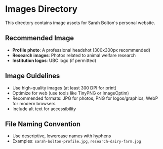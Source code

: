 # Images Directory

This directory contains image assets for Sarah Bolton's personal website.

## Recommended Image

- **Profile photo**: A professional headshot (300x300px recommended)
- **Research images**: Photos related to animal welfare research
- **Institution logos**: UBC logo (if permitted)

## Image Guidelines

- Use high-quality images (at least 300 DPI for print)
- Optimize for web (use tools like TinyPNG or ImageOptim)
- Recommended formats: JPG for photos, PNG for logos/graphics, WebP for modern browsers
- Include alt text for accessibility

## File Naming Convention

- Use descriptive, lowercase names with hyphens
- Examples: `sarah-bolton-profile.jpg`, `research-dairy-farm.jpg` 